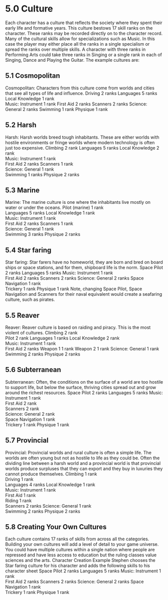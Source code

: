 # 5.0 Culture
Each character has a culture that reflects the society where they spent their early life and formative years. This culture bestows 17 skill ranks on the character. These ranks may be recorded directly on to the character record.
Many of the cultural skills allow for specializations such as Music. In this case the player may either place all the ranks in a single specialism or spread the ranks over multiple skills. A character with three ranks in Performing Arts could take three ranks in Singing or a single rank in each of Singing, Dance and Playing the Guitar.
The example cultures are:
## 5.1 Cosmopolitan 
Cosmopolitan: Characters from this culture come from worlds and cities that see all types of life and influence.
Driving 	2 ranks	
Languages 	5 ranks
Local Knowledge 	1 rank	
Music: Instrument 	1 rank
First Aid 	2 ranks	
Scanners 	2 ranks
Science: General 	2 ranks	
Swimming 	1 rank
Physique 	1 rank

## 5.2 Harsh 
Harsh: Harsh worlds breed tough inhabitants. These are either worlds with hostile environments or fringe worlds where modern technology is often just too expensive.
Climbing 	2 rank
Languages 	5 ranks
Local Knowledge 	2 rank	
Music: Instrument 	1 rank	
First Aid 	2 ranks	
Scanners 	1 rank	
Science: General 	1 rank	
Swimming 	1 ranks	
Physique 	2 ranks
## 5.3 Marine 
Marine: The marine culture is one where the inhabitants live mostly on water or under the oceans.
Pilot (marine) 	1 rank	
Languages 	5 ranks
Local Knowledge 	1 rank	
Music: Instrument 	1 rank	
First Aid 	2 ranks	
Scanners 	1 rank	
Science: General 	1 rank	
Swimming 	3 ranks	
Physique 	2 ranks

## 5.4 Star faring
Star faring: Star farers have no homeworld, they are born and bred on board ships or space stations, and for them, shipboard life is the norm.
Space Pilot 	2 ranks	
Languages 	5 ranks
Music: Instrument 	1 rank	
First Aid 	2 ranks	
Scanners 	2 ranks	Science: General 	2 ranks	
Space Navigation 	1 rank	
Trickery 	1 rank
Physique 	1 rank
Note, changing Space Pilot, Space Navigation and Scanners for their naval equivalent would create a seafaring culture, such as pirates.

## 5.5 Reaver
Reaver: Reaver culture is based on raiding and piracy. This is the most violent of cultures.
Climbing 	2 rank	
Pilot 	2 rank
Languages 	1 ranks	
Local Knowledge 	2 rank	
Music: Instrument 	1 rank	
First Aid 	2 ranks	
Weapon 1	1 rank
Weapon 2	1 rank
Science: General 	1 rank	
Swimming 	2 ranks	
Physique 	2 ranks

## 5.6 Subterranean
Subterranean: Often, the conditions on the surface of a world are too hostile to support life, but below the surface, thriving cities spread out and grow around the richest resources.
Space Pilot 	2 ranks	
Languages 	5 ranks
Music: Instrument 	1 rank	
First Aid 	2 rank	
Scanners 	2 rank	
Science: General 	2 rank	
Space Navigation 	1 rank	
Trickery 	1 rank
Physique 	1 rank

## 5.7 Provincial
Provincial: Provincial worlds and rural culture is often a simple life. The worlds are often young but not as hostile to life as they could be. Often the dividing line between a harsh world and a provincial world is that provincial worlds produce surpluses that they can export and they buy in luxuries they cannot produce themselves.
Climbing 	1 rank	
Driving 	1 rank	
Languages 	4 ranks	
Local Knowledge 	1 rank	
Music: Instrument 	1 rank	
First Aid 	1 rank	
Riding 	1 rank	
Scanners 	2 ranks	
Science: General 	1 rank	
Swimming 	2 ranks	
Physique 	2 ranks
## 5.8 Creating Your Own Cultures
Each culture contains 17 ranks of skills from across all the categories. Building your own cultures will add a level of detail to your game universe. You could have multiple cultures within a single nation where people are repressed and have less access to education but the ruling classes value sciences and the arts.
Character Creation Example
Stephen chooses the Star faring culture for his character and adds the following skills to his character sheet
Space Pilot 	2 ranks	
Languages 	5 ranks
Music: Instrument 	1 rank	
First Aid 	2 ranks	
Scanners 	2 ranks	
Science: General 	2 ranks	
Space Navigation 	1 rank	
Trickery 	1 rank
Physique 	1 rank
